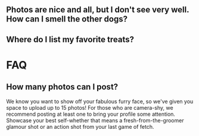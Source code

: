 ## Photos are nice and all, but I don't see very well. How can I smell the other dogs?
## Where do I list my favorite treats?
# FAQ

## How many photos can I post?
 
We know you want to show off your fabulous furry face, so we've given you space to upload up to 15 photos! 
For those who are camera-shy, we recommend posting at least one to bring your profile some attention. 
Showcase your best self-whether that means a fresh-from-the-groomer glamour shot or an action shot from your last game of fetch.
